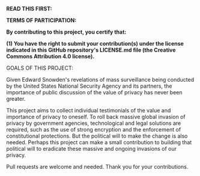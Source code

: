 **READ THIS FIRST:**


**TERMS OF PARTICIPATION:**

**By contributing to this project, you certify that:**

**(1) You have the right to submit your contribution(s) under the license indicated in this GitHub repository's LICENSE.md file (the Creative Commons Attribution 4.0 license).**


GOALS OF THIS PROJECT:

Given Edward Snowden's revelations of mass surveillance being conducted by the United States National Security Agency and its partners, the importance of public discussion of the value of privacy has never been greater.

This project aims to collect individual testimonials of the value and importance of privacy to oneself. To roll back massive global invasion of privacy by government agencies, technological and legal solutions are required, such as the use of strong encryption and the enforcement of constitutional protections. But the political will to make the change is also needed. Perhaps this project can make a small contribution to building that political will to eradicate these massive and ongoing invasions of our privacy.

Pull requests are welcome and needed. Thank you for your contributions.

